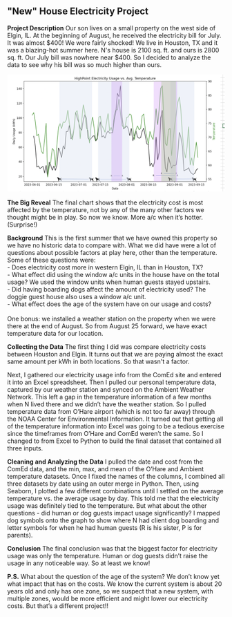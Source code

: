 ## "New" House Electricity Project

**Project Description** Our son lives on a small property on the west side of Elgin, IL. At the beginning of August, he received the electricity bill for July. It was almost $400! We were fairly shocked! We live in Houston, TX and it was a blazing-hot summer here. N's house is 2100 sq. ft. and ours is 2800 sq. ft. Our July bill was nowhere near $400. So I decided to analyze the data to see why his bill was so much higher than ours. 

<img src="images/Final HIghPoint Elec analysis.png?raw=true"/>

**The Big Reveal**
The final chart shows that the electricity cost is most affected by the temperature, not by any of the many other factors we thought might be in play. So now we know. More a/c when it’s hotter. (Surprise!)

**Background**
This is the first summer that we have owned this property so we have no historic data to compare with. What we did have were a lot of questions about possible factors at play here, other than the temperature. Some of these questions were:
<br>  - Does electricity cost more in western Elgin, IL than in Houston, TX?
<br>  - What effect did using the window a/c units in the house have on the total usage? We used the window units when human guests stayed upstairs.
<br>  - Did having boarding dogs affect the amount of electricity used? The doggie guest house also uses a window a/c unit.
<br>  - What effect does the age of the system have on our usage and costs?<br>
<br>One bonus: we installed a weather station on the property when we were there at the end of August. So from August 25 forward, we have exact temperature data for our location.
<br>

**Collecting the Data**
The first thing I did was compare electricity costs between Houston and Elgin. It turns out that we are paying almost the exact same amount per kWh in both locations. So that wasn't a factor.

Next, I gathered our electricity usage info from the ComEd site and entered it into an Excel spreadsheet.
Then I pulled our personal temperature data, captured by our weather station and synced on the Ambient Weather Network. This left a gap in the temperature information of a few months when N lived there and we didn’t have the weather station. So I pulled temperature data from O’Hare airport (which is not too far away) through the NOAA Center for Environmental Information.
It turned out that getting all of the temperature information into Excel was going to be a tedious exercise since the timeframes from O’Hare and ComEd weren’t the same. So I changed to from Excel to Python to build the final dataset that contained all three inputs.

**Cleaning and Analyzing the Data**
I pulled the date and cost from the ComEd data, and the min, max, and mean of the O’Hare and Ambient temperature datasets. Once I fixed the names of the columns, I combined all three datasets by date using an outer merge in Python. Then, using Seaborn, I plotted a few different combinations until I settled on the average temperature vs. the average usage by day. This told me that the electricity usage was definitely tied to the temperature. But what about the other questions - did human or dog guests impact usage significantly?
I mapped dog symbols onto the graph to show where N had client dog boarding and letter symbols for when he had human guests (R is his sister, P is for parents).

**Conclusion**
The final conclusion was that the biggest factor for electricity usage was only the temperature. Human or dog guests didn’t raise the usage in any noticeable way. So at least we know!

**P.S.**
What about the question of the age of the system? We don’t know yet what impact that has on the costs. We know the current system is about 20 years old and only has one zone, so we suspect that a new system, with multiple zones, would be more efficient and might lower our electricity costs. But that’s a different project!!
